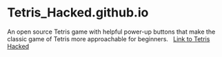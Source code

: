 # Tetris_Hacked.github.io
An open source Tetris game with helpful power-up buttons that make the classic game of Tetris more approachable for beginners.
&nbsp;
[Link to Tetris Hacked](https://mestes1530.github.io/Tetris_Hacked.github.io/)
